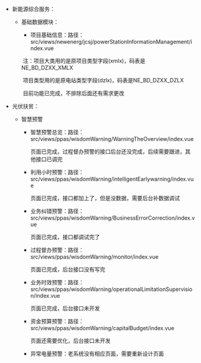 - 新能源综合服务：

  - 基础数据模块： 

    - 项目基础信息：路径： src/views/newenerg/jcsj/powerStationInformationManagement/index.vue

    ​										注：项目大类用的是原项目类型字段(xmlx)，码表是NE_BD_DZXX_XMLX

    ​													项目类型用的是原电站类型字段(dzlx)，码表是NE_BD_DZXX_DZLX						

    ​										目前功能已完成，不排除后面还有需求更改

- 光伏扶贫：

  - 智慧预警

    - 智慧预警总览：路径：src/views/ppas/wisdomWarning/WarningTheOverview/index.vue

       页面已完成，过程督办预警的接口后台还没完成，后续需要跟进，其他接口已调完

    - 利用小时预警：路径：src/views/ppas/wisdomWarning/intelligentEarlywarning/index.vue

       页面已完成，接口都加上了，但是没数据，需要后台补数据调试

    - 业务纠错预警：路径：src/views/ppas/wisdomWarning/BusinessErrorCorrection/index.vue

       页面已完成，接口都调试完了

    - 过程督办预警：路径：src/views/ppas/wisdomWarning/monitor/index.vue

       页面已完成，后台接口没有写完

    - 业务时效预警：路径：src/views/ppas/wisdomWarning/operationalLimitationSupervision/index.vue

       页面已完成，后台接口未开发

    - 资金预算预警：路径：src/views/ppas/wisdomWarning/capitalBudget/index.vue

       页面还需要优化，后台接口未开发

    - 异常电量预警：老系统没有相应页面，需要重新设计页面

​									